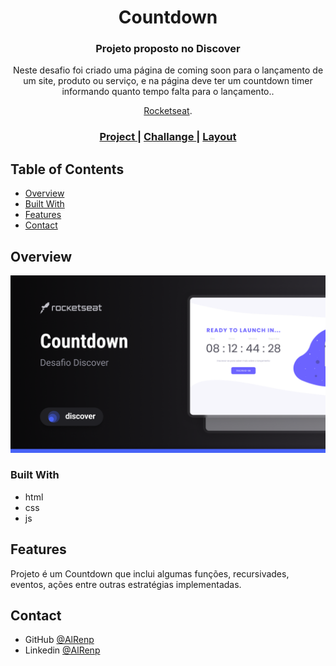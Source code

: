 <h1 align="center">Countdown</h1>

<div align="center">
   <h3> Projeto proposto no Discover</h3>
    <p>Neste desafio foi criado uma página de coming soon para o lançamento de um site, produto ou serviço, e na página deve ter um countdown timer informando quanto tempo falta para o lançamento..</p> 

   <a href="https://rocketseat.com.br">Rocketseat</a>.
</div>

<div align="center">
  <h3>
    <a href="https://alrenp.github.io/foguetes/Discover/challanges/countdown">
      Project 
    </a>
    |
    <a href="https://efficient-sloth-d85.notion.site/Desafio-Countdown-4572ce6f5c91469abe0171f454a13e3f">
      Challange
    </a>
    |
    <a href="https://www.figma.com/community/file/1241118909933443687">
      Layout
    </a>
  </h3>
</div>


## Table of Contents

- [Overview](#overview)
- [Built With](#built-with)
- [Features](#features)
- [Contact](#contact)


## Overview

![screenshot](.github/preview.png)

### Built With
- html
- css
- js
## Features
  <p>
    Projeto é um Countdown que inclui algumas funções, recursivades, eventos, ações entre outras estratégias implementadas.
  </p>


## Contact

- GitHub [@AlRenp](https://github.com/alrenp)
- Linkedin [@AlRenp](https://www.linkedin.com/in/alyssonrenan/)
